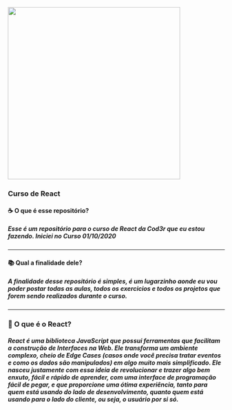 <img src="forreadme/react-readme-logo" align="center" min-width="400px" max-width="400px" width="400px">
<br>

### Curso de React

#### ☕ O que é esse repositório? 
##### Esse é um repositório para o curso de React da Cod3r que eu estou fazendo. Iniciei no Curso 01/10/2020
<hr>

#### 📚 Qual a finalidade dele? 
##### A finalidade desse repositório é simples, é um lugarzinho aonde eu vou poder postar todas as aulas, todos os exercicios e todos os projetos que forem sendo realizados durante o curso.
<hr>

### 🚀 O que é o React? 
##### React é uma biblioteca JavaScript que possui ferramentas que facilitam a construção de Interfaces na Web. Ele transforma um ambiente complexo, cheio de Edge Cases (casos onde você precisa tratar eventos e como os dados são manipulados) em algo muito mais simplificado. Ele nasceu justamente com essa ideia de revolucionar e trazer algo bem enxuto, fácil e rápido de aprender, com uma interface de programação fácil de pegar, e que proporcione uma ótima experiência, tanto para quem está usando do lado de desenvolvimento, quanto quem está usando para o lado do cliente, ou seja, o usuário por si só.
